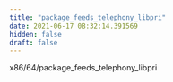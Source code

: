 ```yaml
---
title: "package_feeds_telephony_libpri"
date: 2021-06-17 08:32:14.391569
hidden: false
draft: false
---
```


x86/64/package_feeds_telephony_libpri

